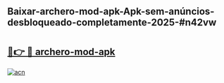 ## Baixar-archero-mod-apk-Apk-sem-anúncios-desbloqueado-completamente-2025-#n42vw

# <h2><a href="https://ainizakaria.my?title=archero-mod-apk&ref=20M">🔗👉 🔴 archero-mod-apk</a></h2>

[![acn](https://github.com/user-attachments/assets/0f9c940e-d8b0-45ae-aac7-cd30a18b3e1c)](https://ainizakaria.my?title=archero-mod-apk&ref=20M)

